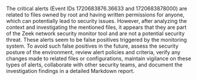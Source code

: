 The critical alerts (Event IDs 1720683876.36633 and 1720683878000) are related to files owned by root and having written permissions for anyone, which can potentially lead to security issues. However, after analyzing the context and investigating the mentioned files, it appears that they are part of the Zeek network security monitor tool and are not a potential security threat. These alerts seem to be false positives triggered by the monitoring system. To avoid such false positives in the future, assess the security posture of the environment, review alert policies and criteria, verify any changes made to related files or configurations, maintain vigilance on these types of alerts, collaborate with other security teams, and document the investigation findings in a detailed Markdown report.